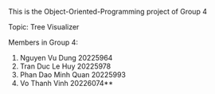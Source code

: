 This is the Object-Oriented-Programming project of Group 4


Topic: Tree Visualizer


Members in Group 4:
1. Nguyen Vu Dung 20225964
2. Tran Duc Le Huy 20225978
3. Phan Dao Minh Quan 20225993
4. Vo Thanh Vinh 20226074**
